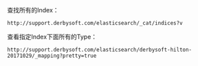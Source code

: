 查找所有的Index：
	
	http://support.derbysoft.com/elasticsearch/_cat/indices?v

查看指定Index下面所有的Type：

	http://support.derbysoft.com/elasticsearch/derbysoft-hilton-20171029/_mapping?pretty=true

